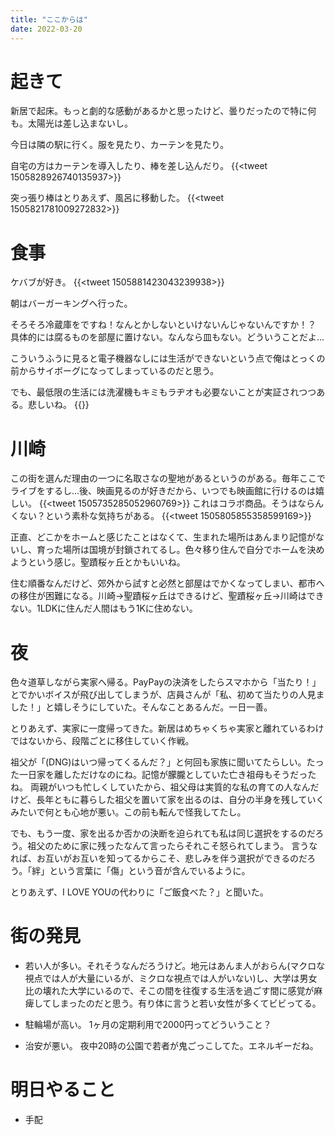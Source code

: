 ```yaml
---
title: "ここからは"
date: 2022-03-20
---
```


# 起きて
新居で起床。もっと劇的な感動があるかと思ったけど、曇りだったので特に何も。太陽光は差し込まないし。

今日は隣の駅に行く。服を見たり、カーテンを見たり。

自宅の方はカーテンを導入したり、棒を差し込んだり。
{{<tweet 1505828926740135937>}}

突っ張り棒はとりあえず、風呂に移動した。
{{<tweet 1505821781009272832>}}

# 食事
ケバブが好き。
{{<tweet 1505881423043239938>}}

朝はバーガーキングへ行った。


そろそろ冷蔵庫をですね！なんとかしないといけないんじゃないんですか！？
具体的には腐るものを部屋に置けない。なんなら皿もない。どういうことだよ...

こういうふうに見ると電子機器なしには生活ができないという点で俺はとっくの前からサイボーグになってしまっているのだと思う。

でも、最低限の生活には洗濯機もキミもラヂオも必要ないことが実証されつつある。悲しいね。
{{<youtube LLYPfI-cFcc>}}
# 川崎
この街を選んだ理由の一つに名取さなの聖地があるというのがある。毎年ここでライブをするし...後、映画見るのが好きだから、いつでも映画館に行けるのは嬉しい。
{{<tweet 1505735285052960769>}}
これはコラボ商品。そうはならんくない？という素朴な気持ちがある。
{{<tweet 1505805855358599169>}}

正直、どこかをホームと感じたことはなくて、生まれた場所はあんまり記憶がないし、育った場所は国境が封鎖されてるし。色々移り住んで自分でホームを決めようという感じ。聖蹟桜ヶ丘とかもいいね。

住む順番なんだけど、郊外から試すと必然と部屋はでかくなってしまい、都市への移住が困難になる。川崎→聖蹟桜ヶ丘はできるけど、聖蹟桜ヶ丘→川崎はできない。1LDKに住んだ人間はもう1Kに住めない。

# 夜
色々道草しながら実家へ帰る。PayPayの決済をしたらスマホから「当たり！」とでかいボイスが飛び出してしまうが、店員さんが「私、初めて当たりの人見ました！」と嬉しそうにしていた。そんなことあるんだ。一日一善。

とりあえず、実家に一度帰ってきた。新居はめちゃくちゃ実家と離れているわけではないから、段階ごとに移住していく作戦。

祖父が「(DNG)はいつ帰ってくるんだ？」と何回も家族に聞いてたらしい。たった一日家を離しただけなのにね。記憶が朦朧としていた亡き祖母もそうだったね。
両親がいつも忙しくしていたから、祖父母は実質的な私の育ての人なんだけど、長年ともに暮らした祖父を置いて家を出るのは、自分の半身を残していくみたいで何とも心地が悪い。この前も転んで怪我してたし。

でも、もう一度、家を出るか否かの決断を迫られても私は同じ選択をするのだろう。祖父のために家に残ったなんて言ったらそれこそ怒られてしまう。
言うなれば、お互いがお互いを知ってるからこそ、悲しみを伴う選択ができるのだろう。「絆」という言葉に「傷」という音が含んでいるように。

とりあえず、I LOVE YOUの代わりに「ご飯食べた？」と聞いた。

# 街の発見
- 若い人が多い。それそうなんだろうけど。地元はあんま人がおらん(マクロな視点では人が大量にいるが、ミクロな視点では人がいない)し、大学は男女比の壊れた大学にいるので、そこの間を往復する生活を過ごす間に感覚が麻痺してしまったのだと思う。有り体に言うと若い女性が多くてビビってる。

- 駐輪場が高い。
1ヶ月の定期利用で2000円ってどういうこと？

- 治安が悪い。
夜中20時の公園で若者が鬼ごっこしてた。エネルギーだね。

# 明日やること

- 手配
